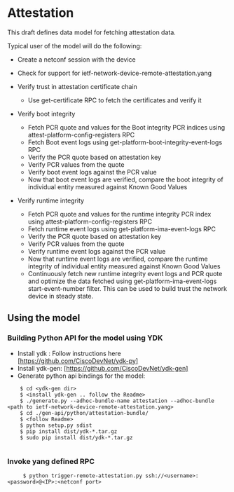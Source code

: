 # Attestation

This draft defines data model for fetching attestation data.

Typical user of the model will do the following:
* Create a netconf session with the device
* Check for support for ietf-network-device-remote-attestation.yang
* Verify trust in attestation certificate chain
    * Use get-certificate RPC to fetch the certificates and verify it
* Verify boot integrity
    * Fetch PCR quote and values for the Boot integrity PCR indices using attest-platform-config-registers RPC
    * Fetch Boot event logs using get-platform-boot-integrity-event-logs RPC
    * Verify the PCR quote based on attestation key
    * Verify PCR values from the quote
    * Verify boot event logs against the PCR value
    * Now that boot event logs are verified, compare the boot integrity of individual entity measured against Known Good Values

* Verify runtime integrity
    * Fetch PCR quote and values for the runtime integrity PCR index using attest-platform-config-registers RPC
    * Fetch runtime event logs using get-platform-ima-event-logs RPC
    * Verify the PCR quote based on attestation key
    * Verify PCR values from the quote
    * Verify runtime event logs against the PCR value
    * Now that runtime event logs are verified, compare the runtime integrity of individual entity measured against Known Good Values
    * Continuously fetch new runtime integrity event logs and PCR quote and optimize the data fetched using get-platform-ima-event-logs start-event-number filter. This can be used to build trust the network device in steady state.

## Using the model

### Building Python API for the model using YDK

* Install ydk : Follow instructions here [https://github.com/CiscoDevNet/ydk-py]
* Install ydk-gen: [https://github.com/CiscoDevNet/ydk-gen]
* Generate python api bindings for the model:

```
    $ cd <ydk-gen dir>
    $ <install ydk-gen .. follow the Readme>
    $ ./generate.py --adhoc-bundle-name attestation --adhoc-bundle <path to ietf-network-device-remote-attestation.yang>
    $ cd ./gen-api/python/attestation-bundle/
    $ <follow Readme>
    $ python setup.py sdist
    $ pip install dist/ydk-*.tar.gz
    $ sudo pip install dist/ydk-*.tar.gz


```

### Invoke yang defined RPC

```
     $ python trigger-remote-attestation.py ssh://<username>:<password>@<IP>:<netconf port>
```
